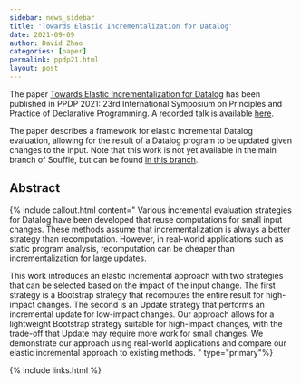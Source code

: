 ```yaml
---
sidebar: news_sidebar
title: 'Towards Elastic Incrementalization for Datalog'
date: 2021-09-09
author: David Zhao
categories: [paper]
permalink: ppdp21.html
layout: post
---
```

The paper [Towards Elastic Incrementalization for Datalog](/pdf/ppdp21incremental.pdf) has
been published in PPDP 2021: 23rd International Symposium on Principles and Practice of
Declarative Programming. A recorded talk is available [here](https://drive.google.com/file/d/1JTBZdUsKcowufKbCaD3PVPKTj65G-QBe/view).

The paper describes a framework for elastic incremental Datalog evaluation, allowing for
the result of a Datalog program to be updated given changes to the input. Note that this
work is not yet available in the main branch of Soufflé, but can be found [in this branch](https://github.com/taipan-snake/souffle/tree/incremental-with-provenance-eager-diffs).

## Abstract 
{% include callout.html content="
Various incremental evaluation strategies for Datalog have been developed that reuse
computations for small input changes. These methods assume that incrementalization is
always a better strategy than recomputation. However, in real-world applications such as
static program analysis, recomputation can be cheaper than incrementalization for large
updates.

This work introduces an elastic incremental approach with two strategies that can be
selected based on the impact of the input change. The first strategy is a
Bootstrap strategy that recomputes the entire result for high-impact changes. The
second is an Update strategy that performs an incremental update for low-impact
changes. Our approach allows for a lightweight Bootstrap strategy suitable for
high-impact changes, with the trade-off that Update may require more work for small
changes. We demonstrate our approach using real-world applications and compare our
elastic incremental approach to existing methods.
"  type="primary"%} 

{% include links.html %}
